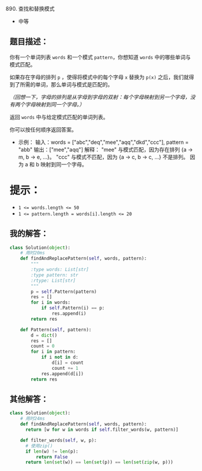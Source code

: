 0890. 查找和替换模式

- 中等

## 题目描述：
你有一个单词列表 `words` 和一个模式 `pattern`，你想知道 `words` 中的哪些单词与模式匹配。

如果存在字母的排列 `p` ，使得将模式中的每个字母 `x` 替换为 `p(x)` 之后，我们就得到了所需的单词，那么单词与模式是匹配的。

*（回想一下，字母的排列是从字母到字母的双射：每个字母映射到另一个字母，没有两个字母映射到同一个字母。）*

返回 `words` 中与给定模式匹配的单词列表。

你可以按任何顺序返回答案。

- 示例：
输入：words = ["abc","deq","mee","aqq","dkd","ccc"], pattern = "abb"
输出：["mee","aqq"]
解释：
"mee" 与模式匹配，因为存在排列 {a -> m, b -> e, ...}。
"ccc" 与模式不匹配，因为 {a -> c, b -> c, ...} 不是排列。
因为 a 和 b 映射到同一个字母。

# 提示：
- `1 <= words.length <= 50`
- `1 <= pattern.length = words[i].length <= 20`

## 我的解答：
``` python
class Solution(object):
    # 用时20ms
    def findAndReplacePattern(self, words, pattern):
        """
        :type words: List[str]
        :type pattern: str
        :rtype: List[str]
        """
        p = self.Pattern(pattern)
        res = []
        for i in words:
            if self.Pattern(i) == p:
                res.append(i)
        return res

    def Pattern(self, pattern):
        d = dict()
        res = []
        count = 0
        for i in pattern:
            if i not in d:
                d[i] = count
                count += 1
            res.append(d[i])
        return res
```

## 其他解答：
```python
class Solution(object):
    # 用时24ms
    def findAndReplacePattern(self, words, pattern):
      return [w for w in words if self.filter_words(w, pattern)]

    def filter_words(self, w, p):
      # 使用zip()
      if len(w) != len(p):
          return False
      return len(set(w)) == len(set(p)) == len(set(zip(w, p)))
```
